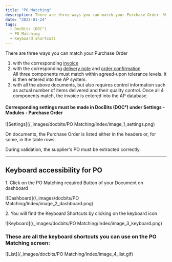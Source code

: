 ```yaml
---
title: "PO Matching"
description: There are three ways you can match your Purchase Order. With corresponding invoice, delivery note and/or order confirmation.
date: "2022-01-24"
tags:
  - DocBits (DOC²)
  - PO Matching
  - Keyboard shortcuts
---
```




There are three ways you can match your Purchase Order

1. with the corresponding [invoice](/docbits/pomatching/po-matching-invoices/)
2. with the corresponding [delivery note](/docbits/pomatching/po-matching-delivery-notes/) and  [order confirmation](/docbits/pomatching/po-matching-order-confirmation/)<br>
All three components must match within agreed-upon tolerance levels. It is then entered into the AP system.
3. with all the above documents, but also requires control information such as actual number of items delivered and their quality control. Once all 4 components match, the invoice is entered into the AP database.

#### Corresponding settings must be made in DocBits (DOC²) under Settings - Modules - Purchase Order

![Settings](/_images/docbits/PO Matching/Index/image_1_settings.png)


On documents, the Purchase Order is listed either in the headers or, for some, in the table rows.

During validation, the supplier's PO must be extracted correctly.

* * *

<!-- Create the table from Purchase Order with one klick. See how easy that is:

<div class="video-container">
<iframe width="840" height="472.5" src="https://www.youtube-nocookie.com/embed/9FsRoGZDfZE" frameborder="0" allow="accelerometer; autoplay; clipboard-write; encrypted-media; gyroscope; picture-in-picture" allowfullscreen></iframe>
</div>

* * * -->

## Keyboard accessibility for PO

1\. Click on the PO Matching required Button of your Document on dashboard

![Dashboard](/_images/docbits/PO Matching/Index/image_2_dashboard.png)

2\. You will find the Keyboard Shortcuts by clicking on the keyboard icon

![Keyboard](/_images/docbits/PO Matching/Index/image_3_keyboard.png)

### These are all the keyboard shortcuts you can use on the PO Matching screen:

![List](/_images/docbits/PO Matching/Index/image_4_list.gif)



